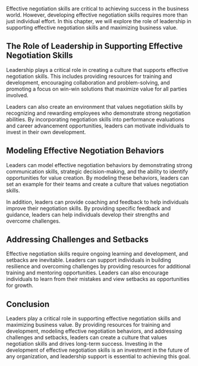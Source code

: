 
Effective negotiation skills are critical to achieving success in the business world. However, developing effective negotiation skills requires more than just individual effort. In this chapter, we will explore the role of leadership in supporting effective negotiation skills and maximizing business value.

The Role of Leadership in Supporting Effective Negotiation Skills
-----------------------------------------------------------------

Leadership plays a critical role in creating a culture that supports effective negotiation skills. This includes providing resources for training and development, encouraging collaboration and problem-solving, and promoting a focus on win-win solutions that maximize value for all parties involved.

Leaders can also create an environment that values negotiation skills by recognizing and rewarding employees who demonstrate strong negotiation abilities. By incorporating negotiation skills into performance evaluations and career advancement opportunities, leaders can motivate individuals to invest in their own development.

Modeling Effective Negotiation Behaviors
----------------------------------------

Leaders can model effective negotiation behaviors by demonstrating strong communication skills, strategic decision-making, and the ability to identify opportunities for value creation. By modeling these behaviors, leaders can set an example for their teams and create a culture that values negotiation skills.

In addition, leaders can provide coaching and feedback to help individuals improve their negotiation skills. By providing specific feedback and guidance, leaders can help individuals develop their strengths and overcome challenges.

Addressing Challenges and Setbacks
----------------------------------

Effective negotiation skills require ongoing learning and development, and setbacks are inevitable. Leaders can support individuals in building resilience and overcoming challenges by providing resources for additional training and mentoring opportunities. Leaders can also encourage individuals to learn from their mistakes and view setbacks as opportunities for growth.

Conclusion
----------

Leaders play a critical role in supporting effective negotiation skills and maximizing business value. By providing resources for training and development, modeling effective negotiation behaviors, and addressing challenges and setbacks, leaders can create a culture that values negotiation skills and drives long-term success. Investing in the development of effective negotiation skills is an investment in the future of any organization, and leadership support is essential to achieving this goal.
